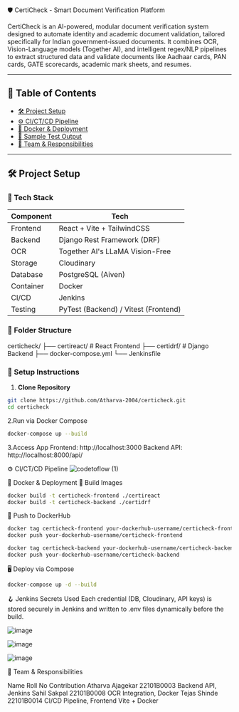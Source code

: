 🛡️ CertiCheck - Smart Document Verification Platform

CertiCheck is an AI-powered, modular document verification system designed to automate identity and academic document validation, tailored specifically for Indian government-issued documents. It combines OCR, Vision-Language models (Together AI), and intelligent regex/NLP pipelines to extract structured data and validate documents like Aadhaar cards, PAN cards, GATE scorecards, academic mark sheets, and resumes.

---

## 📌 Table of Contents

- [🛠️ Project Setup](#️-project-setup)
- [⚙️ CI/CT/CD Pipeline](#️-cictcd-pipeline)
- [🐳 Docker & Deployment](#-docker--deployment)
- [🧪 Sample Test Output](#-sample-test-output)
- [👥 Team & Responsibilities](#-team--responsibilities)


---

## 🛠️ Project Setup

### 🔧 Tech Stack

| Component   | Tech                         |
|-------------|------------------------------|
| Frontend    | React + Vite + TailwindCSS   |
| Backend     | Django Rest Framework (DRF)  |
| OCR         | Together AI's LLaMA Vision-Free |
| Storage     | Cloudinary                   |
| Database    | PostgreSQL (Aiven)           |
| Container   | Docker                       |
| CI/CD       | Jenkins                      |
| Testing     | PyTest (Backend) / Vitest (Frontend) |

### 📂 Folder Structure
certicheck/
            ├── certireact/ # React Frontend 
            ├── certidrf/ # Django Backend 
            ├── docker-compose.yml 
            └── Jenkinsfile

### 🚀 Setup Instructions

1. **Clone Repository**
```bash
git clone https://github.com/Atharva-2004/certicheck.git
cd certicheck
```
2.Run via Docker Compose
```bash
docker-compose up --build
```
3.Access App
Frontend: http://localhost:3000
Backend API: http://localhost:8000/api/

⚙️ CI/CT/CD Pipeline
![codetoflow (1)](https://github.com/user-attachments/assets/e66352f3-ab4d-4418-9a16-99d59c17073b)


🐳 Docker & Deployment
🔨 Build Images
```bash
docker build -t certicheck-frontend ./certireact
docker build -t certicheck-backend ./certidrf
```
🚀 Push to DockerHub
```bash
docker tag certicheck-frontend your-dockerhub-username/certicheck-frontend
docker push your-dockerhub-username/certicheck-frontend

docker tag certicheck-backend your-dockerhub-username/certicheck-backend
docker push your-dockerhub-username/certicheck-backend
```
🖥️ Deploy via Compose
```bash
docker-compose up -d --build
```
🪝 Jenkins Secrets Used
Each credential (DB, Cloudinary, API keys) is stored securely in Jenkins and written to .env files dynamically before the build.

![image](https://github.com/user-attachments/assets/ca669963-7f9a-4927-90c2-43e359b46af2)

![image](https://github.com/user-attachments/assets/6b282987-801d-40e3-a7ac-013882970d6f)

![image](https://github.com/user-attachments/assets/24c0a7b1-f6c1-4572-9612-361918d6ebe5)


👥 Team & Responsibilities

Name	              Roll No	                Contribution
Atharva Ajagekar	 22101B0003	             Backend API, Jenkins
Sahil Sakpal             22101B0008	             OCR Integration, Docker
Tejas Shinde	 22101B0014	             CI/CD Pipeline, Frontend Vite + Docker



